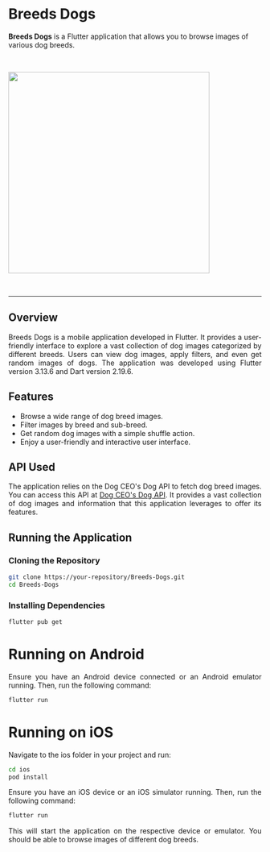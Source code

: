 # Breeds Dogs

**Breeds Dogs** is a Flutter application that allows you to browse images of various dog breeds.

</a>
<div align="justify">

 <br>
   <p>
    <img width="400" height"200" src="assets/splash.png">
  </p>
<br>

<hr>

## Overview

Breeds Dogs is a mobile application developed in Flutter. It provides a user-friendly interface to explore a vast collection of dog images categorized by different breeds. Users can view dog images, apply filters, and even get random images of dogs. The application was developed using Flutter version 3.13.6 and Dart version 2.19.6.

## Features

- Browse a wide range of dog breed images.
- Filter images by breed and sub-breed.
- Get random dog images with a simple shuffle action.
- Enjoy a user-friendly and interactive user interface.

## API Used

The application relies on the Dog CEO's Dog API to fetch dog breed images. You can access this API at [Dog CEO's Dog API](https://dog.ceo/dog-api/). It provides a vast collection of dog images and information that this application leverages to offer its features.


## Running the Application
### Cloning the Repository

```bash
git clone https://your-repository/Breeds-Dogs.git
cd Breeds-Dogs
```
### Installing Dependencies

```bash
flutter pub get
```
# Running on Android

Ensure you have an Android device connected or an Android emulator running. Then, run the following command:

```bash
flutter run
```
# Running on iOS
Navigate to the ios folder in your project and run:

```bash
cd ios
pod install
```
Ensure you have an iOS device or an iOS simulator running. Then, run the following command:

```bash
flutter run
```

This will start the application on the respective device or emulator. You should be able to browse images of different dog breeds.
